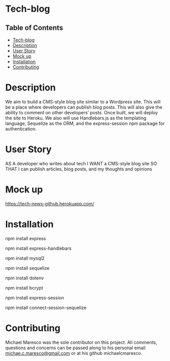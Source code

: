 # Tech-blog

## Table of Contents
* [Tech-blog](#tech-blog)
* [Description](#description)
* [User Story](#user-story)
* [Mock up](#mock-up)
* [Installation](#installation)
* [Contributing](#contributing)

# Description
We aim to build a CMS-style blog site similar to a Wordpress site. This will be a place where developers can publish blog posts. This will also give the ability to comment on other developers’ posts. Once built, we will deploy the site to Heroku. We also will use Handlebars.js as the templating language, Sequelize as the ORM, and the express-session npm package for authentication.

# User Story
AS A developer who writes about tech
I WANT a CMS-style blog site
SO THAT I can publish articles, blog posts, and my thoughts and opinions

# Mock up
 https://tech-news-github.herokuapp.com/

# Installation
npm install express

npm install express-handlebars

npm install mysql2

npm install sequelize

npm install dotenv 

npm install bcrypt

npm install express-session

npm install connect-session-sequelize

# Contributing
Michael Maresco was the sole contributor on this project. All comments, questions and concerns can be passed along to his personal email michae.c.maresco@gmail.com or at his github michaelcmaresco.